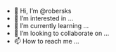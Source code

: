 - 👋 Hi, I’m @robersks
- 👀 I’m interested in ...
- 🌱 I’m currently learning ...
- 💞️ I’m looking to collaborate on ...
- 📫 How to reach me ...

<!---
robersks/robersks is a ✨ special ✨ repository because its `README.md` (this file) appears on your GitHub profile.
You can click the Preview link to take a look at your changes.
--->
